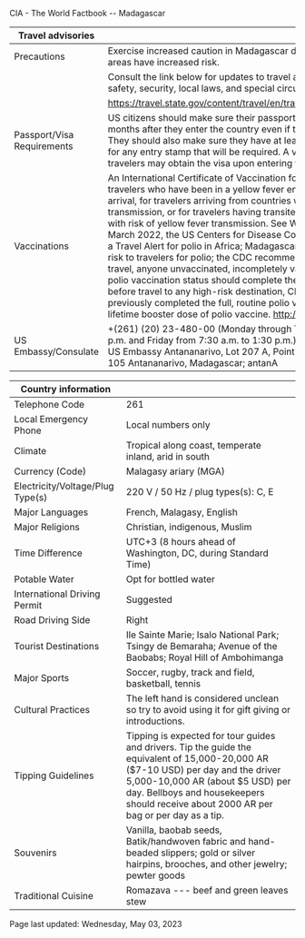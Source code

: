 CIA - The World Factbook -- Madagascar

| Travel advisories | |
| --- | --- |
| Precautions | Exercise increased caution in Madagascar due to crime and civil unrest. Some areas have increased risk. |
| | Consult the link below for updates to travel advisories and statements on safety, security, local laws, and special circumstances in this country. |
| | <https://travel.state.gov/content/travel/en/traveladvisories/traveladvisories.html> |
| Passport/Visa Requirements | US citizens should make sure their passport will not expire for at least 6 months after they enter the country even if they do not intend to stay that long. They should also make sure they have at least 3 blank pages in their passport for any entry stamp that will be required. A visa is required, but US citizen travelers may obtain the visa upon entering the country. |
| Vaccinations | An International Certificate of Vaccination for yellow fever is required for travelers who have been in a yellow fever endemic country within 6 months of arrival, for travelers arriving from countries with a risk of yellow fever transmission, or for travelers having transited through the airport of a country with risk of yellow fever transmission. See WHO recommendations. On 21 March 2022, the US Centers for Disease Control and Prevention (CDC) issued a Travel Alert for polio in Africa; Madagascar is currently considered a high risk to travelers for polio; the CDC recommends that before any international travel, anyone unvaccinated, incompletely vaccinated, or with an unknown polio vaccination status should complete the routine polio vaccine series; before travel to any high-risk destination, CDC recommends that adults who previously completed the full, routine polio vaccine series receive a single, lifetime booster dose of polio vaccine.  <http://www.who.int/> |
| US Embassy/Consulate | +(261) (20) 23-480-00 (Monday through Thursday from 7:30 a.m. to 5:00 p.m. and Friday from 7:30 a.m. to 1:30 p.m.); EMER: +(261) (20) 23-480-00; US Embassy Antananarivo, Lot 207 A, Point Liberty, Andranoro, Antehiroka, 105 Antananarivo, Madagascar; antanA |

| Country information |  |
| --- | --- |
| Telephone Code | 261 |
| Local Emergency Phone | Local numbers only |
| Climate | Tropical along coast, temperate inland, arid in south |
| Currency (Code) | Malagasy ariary (MGA) |
| Electricity/Voltage/Plug Type(s) | 220 V / 50 Hz / plug types(s): C, E |
| Major Languages | French, Malagasy, English |
| Major Religions | Christian, indigenous, Muslim |
| Time Difference | UTC+3 (8 hours ahead of Washington, DC, during Standard Time) |
| Potable Water | Opt for bottled water |
| International Driving Permit | Suggested |
| Road Driving Side | Right |
| Tourist Destinations | Ile Sainte Marie; Isalo National Park; Tsingy de Bemaraha; Avenue of the Baobabs; Royal Hill of Ambohimanga |
| Major Sports | Soccer, rugby, track and field, basketball, tennis |
| Cultural Practices | The left hand is considered unclean so try to avoid using it for gift giving or introductions. |
| Tipping Guidelines | Tipping is expected for tour guides and drivers. Tip the guide the equivalent of 15,000-20,000 AR ($7-10 USD) per day and the driver 5,000-10,000 AR (about $5 USD) per day. Bellboys and housekeepers should receive about 2000 AR per bag or per day as a tip. |
| Souvenirs | Vanilla, baobab seeds, Batik/handwoven fabric and hand-beaded slippers; gold or silver hairpins, brooches, and other jewelry; pewter goods |
| Traditional Cuisine | Romazava --- beef and green leaves stew |

Page last updated: Wednesday, May 03, 2023
